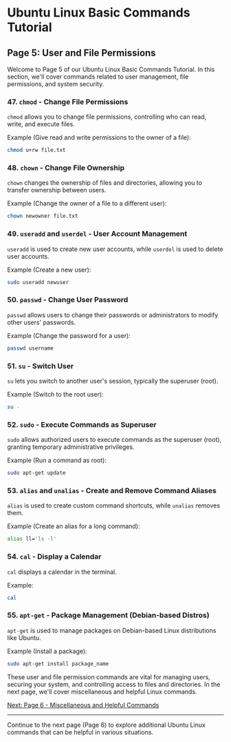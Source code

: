 # Ubuntu Linux Basic Commands Tutorial

## Page 5: User and File Permissions

Welcome to Page 5 of our Ubuntu Linux Basic Commands Tutorial. In this section, we'll cover commands related to user management, file permissions, and system security.

### 47. `chmod` - Change File Permissions

`chmod` allows you to change file permissions, controlling who can read, write, and execute files.

Example (Give read and write permissions to the owner of a file):
```bash
chmod u+rw file.txt
```

### 48. `chown` - Change File Ownership

`chown` changes the ownership of files and directories, allowing you to transfer ownership between users.

Example (Change the owner of a file to a different user):
```bash
chown newowner file.txt
```

### 49. `useradd` and `userdel` - User Account Management

`useradd` is used to create new user accounts, while `userdel` is used to delete user accounts.

Example (Create a new user):
```bash
sudo useradd newuser
```

### 50. `passwd` - Change User Password

`passwd` allows users to change their passwords or administrators to modify other users' passwords.

Example (Change the password for a user):
```bash
passwd username
```

### 51. `su` - Switch User

`su` lets you switch to another user's session, typically the superuser (root).

Example (Switch to the root user):
```bash
su -
```

### 52. `sudo` - Execute Commands as Superuser

`sudo` allows authorized users to execute commands as the superuser (root), granting temporary administrative privileges.

Example (Run a command as root):
```bash
sudo apt-get update
```

### 53. `alias` and `unalias` - Create and Remove Command Aliases

`alias` is used to create custom command shortcuts, while `unalias` removes them.

Example (Create an alias for a long command):
```bash
alias ll='ls -l'
```

### 54. `cal` - Display a Calendar

`cal` displays a calendar in the terminal.

Example:
```bash
cal
```

### 55. `apt-get` - Package Management (Debian-based Distros)

`apt-get` is used to manage packages on Debian-based Linux distributions like Ubuntu.

Example (Install a package):
```bash
sudo apt-get install package_name
```

These user and file permission commands are vital for managing users, securing your system, and controlling access to files and directories. In the next page, we'll cover miscellaneous and helpful Linux commands.

[Next: Page 6 - Miscellaneous and Helpful Commands](Page-6.md)

---

Continue to the next page (Page 6) to explore additional Ubuntu Linux commands that can be helpful in various situations.